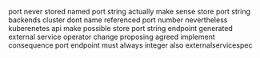 port never stored named port string actually make sense store port string backends cluster dont name referenced port number nevertheless kuberenetes api make possible store port string endpoint generated external service operator change proposing agreed implement consequence port endpoint must always integer also externalservicespec